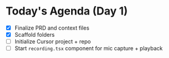 # Today's Agenda (Day 1)

- [x] Finalize PRD and context files  
- [x] Scaffold folders  
- [ ] Initialize Cursor project + repo  
- [ ] Start `recording.tsx` component for mic capture + playback
